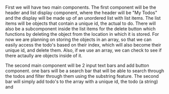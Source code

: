 First we will have two main components. The first component will be the header and list display component, where the header will be "My Todos" and the display will be made up of an unordered list with list items. The list items will be objects that contain a unique id, the actual to do. There will also be a subcomponent inside the list items for the delete button which functions by deleting the object from the location in which it is stored. For now we are planning on storing the objects in an array, so that we can easily access the todo's based on their index, which will also become their unique id, and delete them. Also, if we use an array, we can check to see if there actaully are objects inside of it.

The second main component will be 2 input text bars and add button component. one bars will be a search bar that will be able to search through the todos and filter through them using the substring feature. The second bar will simply add todo's to the array with a unique id, the todo (a string) and 